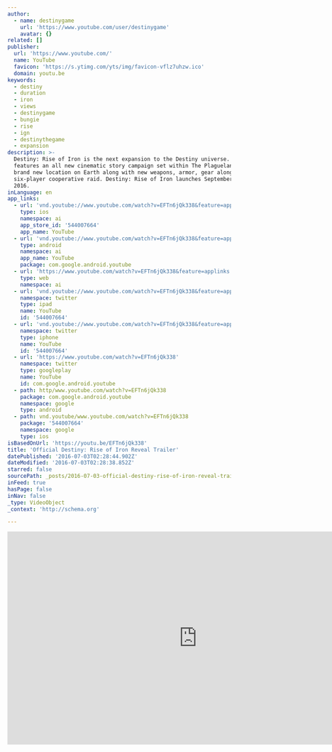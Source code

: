 ```yaml
---
author:
  - name: destinygame
    url: 'https://www.youtube.com/user/destinygame'
    avatar: {}
related: []
publisher:
  url: 'https://www.youtube.com/'
  name: YouTube
  favicon: 'https://s.ytimg.com/yts/img/favicon-vflz7uhzw.ico'
  domain: youtu.be
keywords:
  - destiny
  - duration
  - iron
  - views
  - destinygame
  - bungie
  - rise
  - ign
  - destinythegame
  - expansion
description: >-
  Destiny: Rise of Iron is the next expansion to the Destiny universe. It
  features an all new cinematic story campaign set within The Plaguelands, a
  brand new location on Earth along with new weapons, armor, gear along and a
  six-player cooperative raid. Destiny: Rise of Iron launches September 20th,
  2016.
inLanguage: en
app_links:
  - url: 'vnd.youtube://www.youtube.com/watch?v=EFTn6jQk338&feature=applinks'
    type: ios
    namespace: ai
    app_store_id: '544007664'
    app_name: YouTube
  - url: 'vnd.youtube://www.youtube.com/watch?v=EFTn6jQk338&feature=applinks'
    type: android
    namespace: ai
    app_name: YouTube
    package: com.google.android.youtube
  - url: 'https://www.youtube.com/watch?v=EFTn6jQk338&feature=applinks'
    type: web
    namespace: ai
  - url: 'vnd.youtube://www.youtube.com/watch?v=EFTn6jQk338&feature=applinks'
    namespace: twitter
    type: ipad
    name: YouTube
    id: '544007664'
  - url: 'vnd.youtube://www.youtube.com/watch?v=EFTn6jQk338&feature=applinks'
    namespace: twitter
    type: iphone
    name: YouTube
    id: '544007664'
  - url: 'https://www.youtube.com/watch?v=EFTn6jQk338'
    namespace: twitter
    type: googleplay
    name: YouTube
    id: com.google.android.youtube
  - path: http/www.youtube.com/watch?v=EFTn6jQk338
    package: com.google.android.youtube
    namespace: google
    type: android
  - path: vnd.youtube/www.youtube.com/watch?v=EFTn6jQk338
    package: '544007664'
    namespace: google
    type: ios
isBasedOnUrl: 'https://youtu.be/EFTn6jQk338'
title: 'Official Destiny: Rise of Iron Reveal Trailer'
datePublished: '2016-07-03T02:28:44.902Z'
dateModified: '2016-07-03T02:28:38.852Z'
starred: false
sourcePath: _posts/2016-07-03-official-destiny-rise-of-iron-reveal-trailer.md
inFeed: true
hasPage: false
inNav: false
_type: VideoObject
_context: 'http://schema.org'

---
```

<iframe src="https://cdn.embedly.com/widgets/media.html?src=https%3A%2F%2Fwww.youtube.com%2Fembed%2FEFTn6jQk338%3Ffeature%3Doembed&amp;url=http%3A%2F%2Fwww.youtube.com%2Fwatch%3Fv%3DEFTn6jQk338&amp;image=https%3A%2F%2Fi.ytimg.com%2Fvi%2FEFTn6jQk338%2Fhqdefault.jpg&amp;key=b7d04c9b404c499eba89ee7072e1c4f7&amp;type=text%2Fhtml&amp;schema=youtube" width="854" height="480" scrolling="no" frameborder="0" allowfullscreen="" style=""></iframe>
